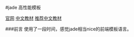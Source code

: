 #jade 高性能模板

[官网](http://jade-lang.com/)
[中文教材](https://segmentfault.com/a/1190000000357534)
[推荐中文教材](http://expressjs.jser.us/jade.html)

###前言
使用了一段时间，感觉jade相当nice的前端模板语言。
